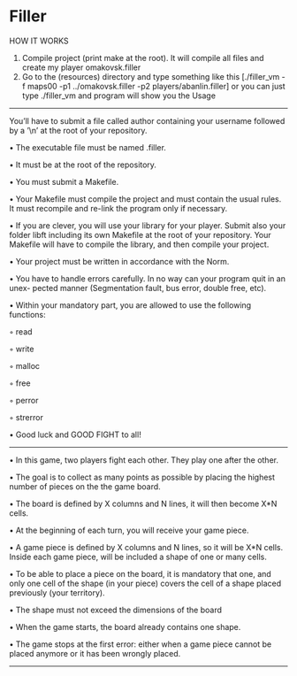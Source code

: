 # Filler

HOW IT WORKS


1. Compile project (print make at the root). It will compile all files and create my player omakovsk.filler
2. Go to the (resources) directory and type something like this [./filler_vm -f maps00 -p1 ../omakovsk.filler -p2 players/abanlin.filler] or you can just type ./filler_vm and program will show you the Usage

--------------------------------------------------------------------------------------------------------

 You’ll have to submit a file called author containing your username followed by a ’\n’ at the root of your repository.
 
• The executable file must be named <login>.filler.

• It must be at the root of the repository.

• You must submit a Makefile.

• Your Makefile must compile the project and must contain the usual rules. It must recompile and re-link the program only if necessary.

• If you are clever, you will use your library for your player. Submit also your folder libft including its own Makefile at the root of your repository. Your Makefile will have to compile the library, and then compile your project.

• Your project must be written in accordance with the Norm.

• You have to handle errors carefully. In no way can your program quit in an unex-
pected manner (Segmentation fault, bus error, double free, etc).

• Within your mandatory part, you are allowed to use the following functions:

◦ read

◦ write

◦ malloc

◦ free

◦ perror

◦ strerror

• Good luck and GOOD FIGHT to all!

----------------------------------------------------------------

• In this game, two players fight each other. They play one after the other.

• The goal is to collect as many points as possible by placing the highest number of
pieces on the the game board.

• The board is defined by X columns and N lines, it will then become X*N cells.

• At the beginning of each turn, you will receive your game piece.

• A game piece is defined by X columns and N lines, so it will be X*N cells. Inside each game piece, will be included a shape of one or many cells.

• To be able to place a piece on the board, it is mandatory that one, and only one cell of the shape (in your piece) covers the cell of a shape placed previously (your territory).

• The shape must not exceed the dimensions of the board

• When the game starts, the board already contains one shape.

• The game stops at the first error: either when a game piece cannot be placed anymore or it has been wrongly placed.

-------------------------------------------------------------------

